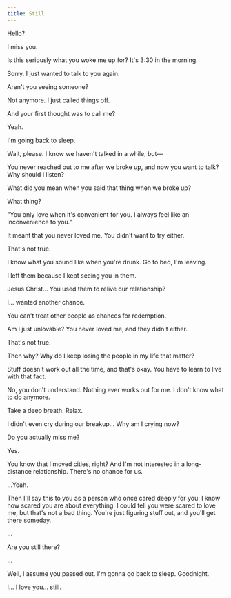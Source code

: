 ```yaml
---
title: Still
---
```


Hello?

I miss you.

Is this seriously what you woke me up for? It's 3:30 in the morning.

Sorry. I just wanted to talk to you again.

Aren't you seeing someone?

Not anymore. I just called things off.

And your first thought was to call me?

Yeah.

I'm going back to sleep.

Wait, please. I know we haven't talked in a while, but&mdash;

You never reached out to me after we broke up, and now you want to talk? Why should I listen?

What did you mean when you said that thing when we broke up?

What thing?

"You only love when it's convenient for you. I always feel like an inconvenience to you."

It meant that you never loved me. You didn't want to try either.

That's not true.

I know what you sound like when you're drunk. Go to bed, I'm leaving.

I left them because I kept seeing you in them.

Jesus Christ&hellip; You used them to relive our relationship?

I&hellip; wanted another chance.

You can't treat other people as chances for redemption.

Am I just unlovable? You never loved me, and they didn't either.

That's not true.

Then why? Why do I keep losing the people in my life that matter?

Stuff doesn't work out all the time, and that's okay. You have to learn to live with that fact.

No, you don't understand. Nothing ever works out for me. I don't know what to do anymore.

Take a deep breath. Relax.

I didn't even cry during our breakup&hellip; Why am I crying now?

Do you actually miss me?

Yes.

You know that I moved cities, right? And I'm not interested in a long-distance relationship. There's no chance for us.

&hellip;Yeah.

Then I'll say this to you as a person who once cared deeply for you: I know how scared you are about everything. I could tell you were scared to love me, but that's not a bad thing. You're just figuring stuff out, and you'll get there someday.

&hellip;

Are you still there?

&hellip;

Well, I assume you passed out. I'm gonna go back to sleep. Goodnight.

I&hellip; I love you&hellip; still.
